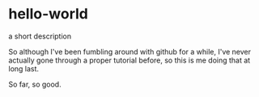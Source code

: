 # hello-world
a short description

So although I've been fumbling around with github for a while, I've never actually gone through a proper tutorial before, so this is me doing that at long last.

So far, so good.
